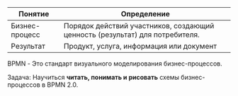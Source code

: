 
| Понятие        | Определение                                                                  |
| -------------- | ---------------------------------------------------------------------------- |
| Бизнес-процесс | Порядок действий участников, создающий ценность (результат) для потребителя. |
| Результат      | Продукт, услуга, информация или документ                                     |

BPMN - Это стандарт визуального моделирования бизнес-процессов.

Задача: Научиться **читать, понимать и рисовать** схемы бизнес-процессов в BPMN 2.0.
